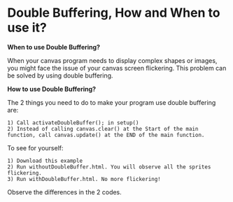 # Double Buffering, How and When to use it?

**When to use Double Buffering?**

When your canvas program needs to display complex shapes or images, you might face the issue of your canvas screen flickering.
This problem can be solved by using double buffering. 

**How to use Double Buffering?**

The 2 things you need to do to make your program use double buffering are:
```
1) Call activateDoubleBuffer(); in setup()
2) Instead of calling canvas.clear() at the Start of the main function, call canvas.update() at the END of the main function.
```
To see for yourself:
```
1) Download this example
2) Run withoutDoubleBuffer.html. You will observe all the sprites flickering.
3) Run withDoubleBuffer.html. No more flickering!
```
Observe the differences in the 2 codes.

